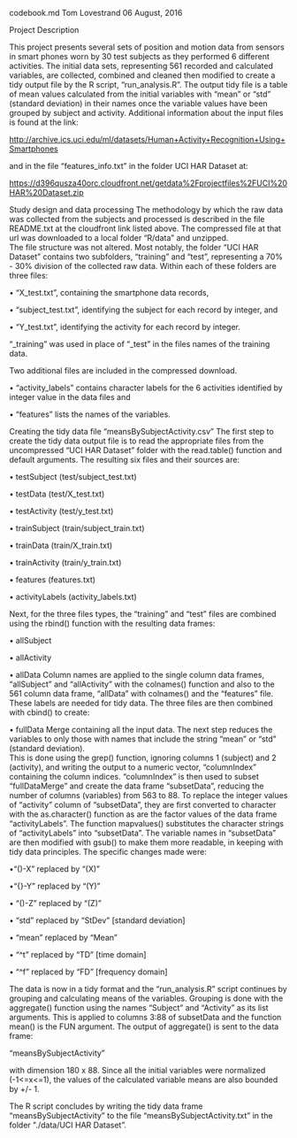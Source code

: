 codebook.md	Tom Lovestrand	06 August, 2016

Project Description

This project presents several sets of position and motion data from sensors in smart phones worn by 30 test subjects as they 
performed 6 different activities. The initial data sets, representing 561 recorded and calculated variables, are collected, 
combined and cleaned then modified to create a tidy output file by the R script, “run_analysis.R”.  The output tidy file is 
a table of mean values calculated from the initial variables with “mean” or “std” (standard deviation) in their names once 
the variable values have been grouped by subject and activity. 
Additional information about the input files is found at the link:

http://archive.ics.uci.edu/ml/datasets/Human+Activity+Recognition+Using+Smartphones

and in the file “features_info.txt” in the folder UCI HAR Dataset at:

https://d396qusza40orc.cloudfront.net/getdata%2Fprojectfiles%2FUCI%20HAR%20Dataset.zip 

Study design and data processing
The methodology by which the raw data was collected from the subjects and processed is described in the file README.txt at 
the cloudfront link listed above.  The compressed file at that url was downloaded to a local folder “R/data” and unzipped.  
The file structure was not altered. Most notably, the folder “UCI HAR Dataset” contains two subfolders, “training” and “test”,
representing a 70% - 30% division of the collected raw data. Within each of these folders are three files: 

• “X_test.txt”, containing the smartphone data records, 

• “subject_test.txt”, identifying the subject for each record by integer, and

• “Y_test.txt”, identifying the activity for each record by integer.  

“_training” was used in place of “_test” in the files names of the training data.  

Two additional files are included in the compressed download.  

• “activity_labels” contains character labels for the 6 activities identified by integer value in the data files and 

• “features” lists the names of the variables. 

Creating the tidy data file “meansBySubjectActivity.csv”
The first step to create the tidy data output file is to read the appropriate files from the uncompressed “UCI HAR Dataset”
folder with the read.table() function and default arguments. The resulting six files and their sources are:

• testSubject (test/subject_test.txt)

• testData (test/X_test.txt)

• testActivity (test/y_test.txt)

• trainSubject (train/subject_train.txt)

• trainData (train/X_train.txt)

• trainActivity (train/y_train.txt)

• features (features.txt)

• activityLabels (activity_labels.txt)

Next, for the three files types, the “training” and “test” files are combined using the rbind() function with the resulting
data frames:

• allSubject

• allActivity

• allData
Column names are applied to the single column data frames, “allSubject” and “allActivity” with the colnames() function and 
also to the 561 column data frame,  “allData” with colnames() and the “features” file.  These labels are needed for tidy 
data. The three files are then combined with cbind() to create:

•  fullData Merge
 containing all the input data.
The next step reduces the variables to only those with names that include the string “mean” or “std” (standard deviation).  
This is done using the grep() function, ignoring columns 1 (subject) and 2 (activity), and writing the output to a numeric 
vector, “columnIndex” containing the column indices.  “columnIndex” is then used to subset “fullDataMerge” and create the 
data frame “subsetData”, reducing the number of columns (variables) from 563 to 88. 
To replace the integer values of “activity” column of “subsetData”, they are first converted to character with the 
as.character() function as are the factor values of the data frame “activityLabels”.  The function mapvalues() substitutes 
the character strings of “activityLabels” into “subsetData”.
The variable names in “subsetData” are then modified with gsub() to make them more readable, in keeping with tidy data 
principles.  The specific changes made were:

•“()-X” replaced by “(X)”

•“{}-Y” replaced by “(Y)”

• “()-Z” replaced by “(Z)”

• “std” replaced by “StDev” [standard deviation]

• “mean” replaced by “Mean”

• “^t” replaced by “TD” [time domain]

• “^f” replaced by “FD” [frequency domain]

The data is now in a tidy format and the “run_analysis.R” script continues by grouping and calculating means of the variables.
Grouping is done with the aggregate() function using the names “Subject” and “Activity” as its list arguments.  This is applied
to columns 3:88 of subsetData and the function mean() is the FUN argument.   The output of aggregate() is sent to the data 
frame:

“meansBySubjectActivity” 

with dimension 180 x 88.  Since all the initial variables were normalized (-1<=x<=1), the values of the calculated variable 
means are also bounded by +/- 1.

The R script concludes by writing the tidy data frame “meansBySubjectActivity” to the file “meansBySubjectActivity.txt” in 
the folder "./data/UCI HAR Dataset”.  
